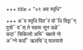 +++
title = "०९ अव स्पृधि"

+++
अ᳓व स्पृधि पित᳓रं यो᳓धि विद्वा᳓न्  
पुत्रो᳓ य᳓स् ते सहसः सून ऊहे᳓  
कदा᳓ चिकित्वो अभि᳓ चक्षसे नो  
अ᳓ग्ने कदाँ᳓ ऋतचि᳓द् यातयासे